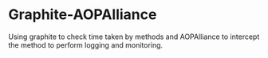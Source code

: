 # Graphite-AOPAlliance
Using graphite to check time taken by methods and AOPAlliance to intercept the method to perform logging and monitoring.
